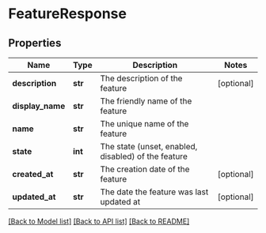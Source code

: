 # FeatureResponse

## Properties
Name | Type | Description | Notes
------------ | ------------- | ------------- | -------------
**description** | **str** | The description of the feature | [optional] 
**display_name** | **str** | The friendly name of the feature | 
**name** | **str** | The unique name of the feature | 
**state** | **int** | The state (unset, enabled, disabled) of the feature | 
**created_at** | **str** | The creation date of the feature | [optional] 
**updated_at** | **str** | The date the feature was last updated at | [optional] 

[[Back to Model list]](../README.md#documentation-for-models) [[Back to API list]](../README.md#documentation-for-api-endpoints) [[Back to README]](../README.md)

